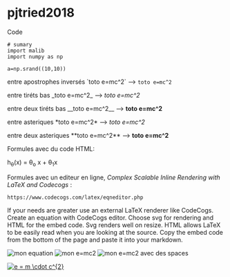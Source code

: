 # pjtried2018

Code

    # sumary
    import malib
    import numpy as np
    
    a=np.srand((10,10))

entre apostrophes inversés \`toto e=mc^2\` --> `toto e=mc^2`

entre tiréts bas \_toto e=mc^2\_ --> _toto e=mc^2_

entre deux tiréts bas \_\_toto e=mc^2\_\_ --> __toto e=mc^2__

entre asteriques \*toto e=mc^2\*  -->  *toto e=mc^2*

entre deux asteriques \*\*toto e=mc^2\*\* --> **toto e=mc^2**

Formules avec du code HTML:

h<sub>&theta;</sub>(x) = &theta;<sub>o</sub> x + &theta;<sub>1</sub>x

Formules avec un editeur en ligne, _Complex Scalable Inline Rendering with LaTeX and Codecogs_ :

    https://www.codecogs.com/latex/eqneditor.php

If your needs are greater use an external LaTeX renderer like CodeCogs. Create an equation with CodeCogs editor. Choose svg for rendering and HTML for the embed code. Svg renders well on resize. HTML allows LaTeX to be easily read when you are looking at the source. Copy the embed code from the bottom of the page and paste it into your markdown.

<img src="https://latex.codecogs.com/svg.latex?\Large&space;x=\frac{-b\pm\sqrt{b^2-4ac}}{2a}" title="mon equation" />

<img src="https://latex.codecogs.com/svg.latex?\Large&space;e=mc^2" title="mon e=mc2" />

<img src="https://latex.codecogs.com/svg.latex?\Large&space;e=m{\cdot}c^2" title="mon e=mc2 avec des spaces" />



<a href="https://www.codecogs.com/eqnedit.php?latex=e&space;=&space;m&space;\cdot&space;c^{2}" target="_blank"><img src="https://latex.codecogs.com/gif.latex?e&space;=&space;m&space;\cdot&space;c^{2}" title="e = m \cdot c^{2}" /></a>
